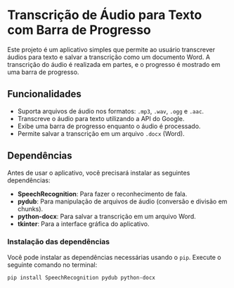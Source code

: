 # Transcrição de Áudio para Texto com Barra de Progresso

Este projeto é um aplicativo simples que permite ao usuário transcrever áudios para texto e salvar a transcrição como um documento Word. A transcrição do áudio é realizada em partes, e o progresso é mostrado em uma barra de progresso.

## Funcionalidades

- Suporta arquivos de áudio nos formatos: `.mp3`, `.wav`, `.ogg` e `.aac`.
- Transcreve o áudio para texto utilizando a API do Google.
- Exibe uma barra de progresso enquanto o áudio é processado.
- Permite salvar a transcrição em um arquivo `.docx` (Word).
  
## Dependências

Antes de usar o aplicativo, você precisará instalar as seguintes dependências:

- **SpeechRecognition**: Para fazer o reconhecimento de fala.
- **pydub**: Para manipulação de arquivos de áudio (conversão e divisão em chunks).
- **python-docx**: Para salvar a transcrição em um arquivo Word.
- **tkinter**: Para a interface gráfica do aplicativo.

### Instalação das dependências

Você pode instalar as dependências necessárias usando o `pip`. Execute o seguinte comando no terminal:

```bash
pip install SpeechRecognition pydub python-docx
